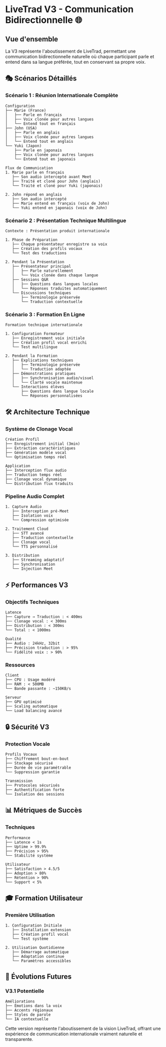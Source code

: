 # LiveTrad V3 - Communication Bidirectionnelle 🌐

## Vue d'ensemble

La V3 représente l'aboutissement de LiveTrad, permettant une communication bidirectionnelle naturelle où chaque participant parle et entend dans sa langue préférée, tout en conservant sa propre voix.

## 🎭 Scénarios Détaillés

### Scénario 1 : Réunion Internationale Complète
```
Configuration
├── Marie (France)
│   ├── Parle en français
│   ├── Voix clonée pour autres langues
│   └── Entend tout en français
├── John (USA)
│   ├── Parle en anglais
│   ├── Voix clonée pour autres langues
│   └── Entend tout en anglais
└── Yuki (Japon)
    ├── Parle en japonais
    ├── Voix clonée pour autres langues
    └── Entend tout en japonais

Flux de Communication
1. Marie parle en français
   ├── Son audio intercepté avant Meet
   ├── Traité et cloné pour John (anglais)
   └── Traité et cloné pour Yuki (japonais)

2. John répond en anglais
   ├── Son audio intercepté
   ├── Marie entend en français (voix de John)
   └── Yuki entend en japonais (voix de John)
```

### Scénario 2 : Présentation Technique Multilingue
```
Contexte : Présentation produit internationale

1. Phase de Préparation
   ├── Chaque présentateur enregistre sa voix
   ├── Création des profils vocaux
   └── Test des traductions

2. Pendant la Présentation
   ├── Présentateur principal
   │   ├── Parle naturellement
   │   └── Voix clonée dans chaque langue
   ├── Sessions Q&R
   │   ├── Questions dans langues locales
   │   └── Réponses traduites automatiquement
   └── Discussions techniques
       ├── Terminologie préservée
       └── Traduction contextuelle
```

### Scénario 3 : Formation En Ligne
```
Formation technique internationale

1. Configuration Formateur
   ├── Enregistrement voix initiale
   ├── Création profil vocal enrichi
   └── Test multilingue

2. Pendant la Formation
   ├── Explications techniques
   │   ├── Terminologie préservée
   │   └── Traduction adaptée
   ├── Démonstrations pratiques
   │   ├── Synchronisation audio/visuel
   │   └── Clarté vocale maintenue
   └── Interactions élèves
       ├── Questions dans langue locale
       └── Réponses personnalisées
```

## 🛠 Architecture Technique

### Système de Clonage Vocal
```
Création Profil
├── Enregistrement initial (3min)
├── Extraction caractéristiques
├── Génération modèle vocal
└── Optimisation temps réel

Application
├── Interception flux audio
├── Traduction temps réel
├── Clonage vocal dynamique
└── Distribution flux traduits
```

### Pipeline Audio Complet
```
1. Capture Audio
   ├── Interception pré-Meet
   ├── Isolation voix
   └── Compression optimisée

2. Traitement Cloud
   ├── STT avancé
   ├── Traduction contextuelle
   ├── Clonage vocal
   └── TTS personnalisé

3. Distribution
   ├── Streaming adaptatif
   ├── Synchronisation
   └── Injection Meet
```

## ⚡ Performances V3

### Objectifs Techniques
```
Latence
├── Capture → Traduction : < 400ms
├── Clonage vocal : < 300ms
├── Distribution : < 300ms
└── Total : < 1000ms

Qualité
├── Audio : 24kHz, 32bit
├── Précision traduction : > 95%
└── Fidélité voix : > 90%
```

### Ressources
```
Client
├── CPU : Usage modéré
├── RAM : < 500MB
└── Bande passante : ~150KB/s

Serveur
├── GPU optimisé
├── Scaling automatique
└── Load balancing avancé
```

## 🔒 Sécurité V3

### Protection Vocale
```
Profils Vocaux
├── Chiffrement bout-en-bout
├── Stockage sécurisé
├── Durée de vie paramétrable
└── Suppression garantie

Transmission
├── Protocoles sécurisés
├── Authentification forte
└── Isolation des sessions
```

## 📊 Métriques de Succès

### Techniques
```
Performance
├── Latence < 1s
├── Uptime > 99.9%
├── Précision > 95%
└── Stabilité système

Utilisateur
├── Satisfaction > 4.5/5
├── Adoption > 80%
├── Rétention > 90%
└── Support < 5%
```

## 🎓 Formation Utilisateur

### Première Utilisation
```
1. Configuration Initiale
   ├── Installation extension
   ├── Création profil vocal
   └── Test système

2. Utilisation Quotidienne
   ├── Démarrage automatique
   ├── Adaptation continue
   └── Paramètres accessibles
```

## 🚀 Évolutions Futures

### V3.1 Potentielle
```
Améliorations
├── Émotions dans la voix
├── Accents régionaux
├── Styles de parole
└── IA contextuelle
```

Cette version représente l'aboutissement de la vision LiveTrad, offrant une expérience de communication internationale vraiment naturelle et transparente.
